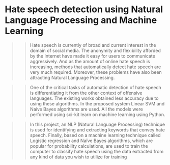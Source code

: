 # Hate speech detection using Natural Language Processing and Machine Learning 
>> Hate speech is currently of broad and current interest in the domain of social media.
The anonymity and flexibility afforded by the Internet have made it easy for users to
communicate aggressively. And as the amount of online hate speech is increasing, methods
that automatically detect hate speech are very much required. Moreover, these problems have
also been attracting Natural Language Processing.

>> One of the critical tasks of automatic detection of hate speech is differentiating it from
the other context of offensive languages. The existing works obtained less accuracy due to
using these algorithms. In the proposed system Linear SVM and Naive Bayes algorithms are
used. All the models were performed using sci-kit learn on machine learning using Python.

>> In this project, an NLP (Natural Language Processing) technique is used for identifying
and extracting keywords that convey hate speech. Finally, based on a machine learning
technique called Logistic regression and Naïve Bayes algorithms, which are popular for
probability calculations, are used to train the computer to classify hate speech using the data
extracted from any kind of data you wish to utilize for training
